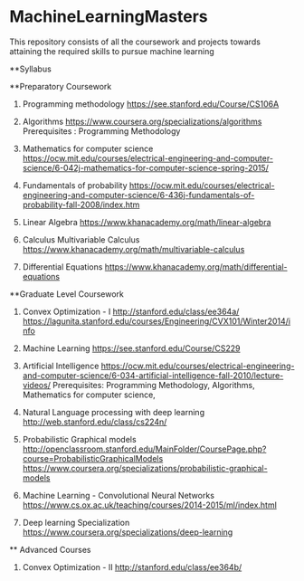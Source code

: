 # MachineLearningMasters
This repository consists of all the coursework and projects towards attaining the required skills to pursue machine learning

**Syllabus

**Preparatory Coursework

1. Programming methodology
https://see.stanford.edu/Course/CS106A

2. Algorithms
https://www.coursera.org/specializations/algorithms
Prerequisites : Programming Methodology

3. Mathematics for computer science
https://ocw.mit.edu/courses/electrical-engineering-and-computer-science/6-042j-mathematics-for-computer-science-spring-2015/

4. Fundamentals of probability
https://ocw.mit.edu/courses/electrical-engineering-and-computer-science/6-436j-fundamentals-of-probability-fall-2008/index.htm

5. Linear Algebra
https://www.khanacademy.org/math/linear-algebra

6. Calculus
Multivariable Calculus
https://www.khanacademy.org/math/multivariable-calculus

7. Differential Equations
https://www.khanacademy.org/math/differential-equations


**Graduate Level Coursework

1. Convex Optimization - I
http://stanford.edu/class/ee364a/
https://lagunita.stanford.edu/courses/Engineering/CVX101/Winter2014/info

2. Machine Learning
https://see.stanford.edu/Course/CS229

3. Artificial Intelligence
https://ocw.mit.edu/courses/electrical-engineering-and-computer-science/6-034-artificial-intelligence-fall-2010/lecture-videos/
Prerequisites: Programming Methodology, Algorithms, Mathematics for computer science, 

4. Natural Language processing with deep learning
http://web.stanford.edu/class/cs224n/

5. Probabilistic Graphical models
http://openclassroom.stanford.edu/MainFolder/CoursePage.php?course=ProbabilisticGraphicalModels
https://www.coursera.org/specializations/probabilistic-graphical-models

6. Machine Learning - Convolutional Neural Networks
https://www.cs.ox.ac.uk/teaching/courses/2014-2015/ml/index.html

7. Deep learning Specialization
https://www.coursera.org/specializations/deep-learning

** Advanced Courses

1. Convex Optimization - II
http://stanford.edu/class/ee364b/

